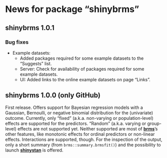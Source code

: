 
<!-- NEWS.md is generated from NEWS.Rmd. Please edit that file -->

# News for package “shinybrms”

## shinybrms 1.0.1

### Bug fixes

  - Example datasets:
      - Added packages required for some example datasets to the
        “Suggests” list.
      - Server: Check for availability of packages required for some
        example datasets.
      - UI: Added links to the online example datasets on page “Links”.

## shinybrms 1.0.0 (only GitHub)

First release. Offers support for Bayesian regression models with a
Gaussian, Bernoulli, or negative binomial distribution for the
(univariate) outcome. Currently, only “fixed” (a.k.a. non-varying or
population-level) effects are supported for the predictors. “Random”
(a.k.a. varying or group-level) effects are not supported yet. Neither
supported are most of
[**brms**](https://cran.r-project.org/web/packages/brms/index.html)’s
other features, like monotonic effects for ordinal predictors or
non-linear effects. Interactions are supported, though. For the
inspection of the output, only a short summary (from
`brms::summary.brmsfit()`) and the possibility to launch
[**shinystan**](https://cran.r-project.org/web/packages/shinystan/index.html)
is offered.
